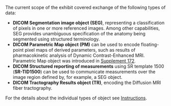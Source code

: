 The current scope of the exhibit covered exchange of the following types of data:

* **DICOM Segmentation image object \(SEG\)**, representing a classification of pixels in one or more referenced images. Among other capabilities, SEG provides unambiguous specification of the anatomy being segmented using structured terminology.
* **DICOM Parametric Map object \(PM\)** can be used to encode floating-point pixel maps of derived parameters, such as results of pharmacokinetic analysis of Dynamic Contrast-Enhanced MRI. Parametric Map object was introduced in [Supplement 172](ftp://medical.nema.org/medical/dicom/final/sup172_ft2.pdf).
* **DICOM Structured reporting of measurements** using SR template 1500 \(**SR-TID1500**\) can be used to communicate measurements over the image region defined by, for example, a SEG object.
* **DICOM Tractography Results object \(TR\)**, encoding the Diffusion MRI fiber tractography.

For the details about the individual types of object see [Instructions](/instructions/instructions/).
